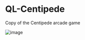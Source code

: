 # QL-Centipede
Copy of the Centipede arcade game

![image](https://github.com/SimonGreenaway/QL-Centipede/assets/29223933/14574c36-fcf8-4d89-9814-5d03f7ea1154)
